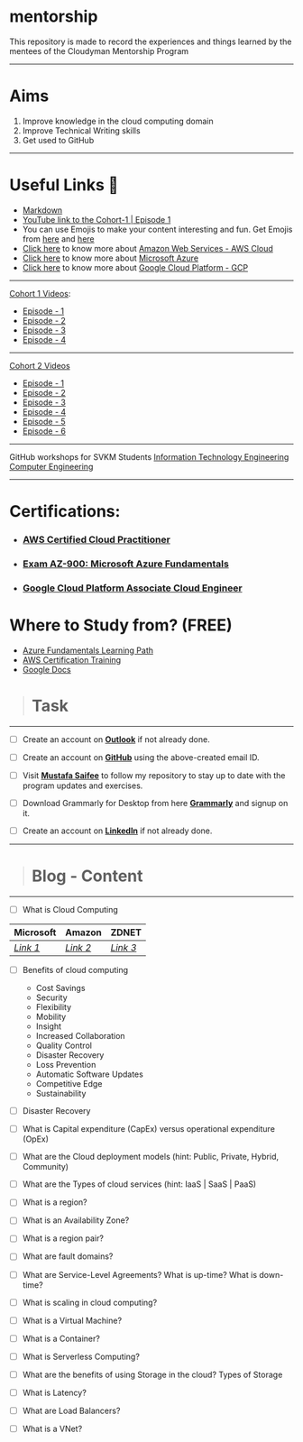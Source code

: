 # mentorship
This repository is made to record the experiences and things learned by the mentees of the Cloudyman Mentorship Program

---

# Aims
1. Improve knowledge in the cloud computing domain
2. Improve Technical Writing skills
3. Get used to GitHub

---

# Useful Links 🔗
* [Markdown](https://www.markdownguide.org/basic-syntax/)
* [YouTube link to the Cohort-1 | Episode 1](https://youtu.be/mpzewUWKmr4)
* You can use Emojis to make your content interesting and fun. Get Emojis from [here](https://gist.github.com/rxaviers/7360908) and [here](https://gist.github.com/roachhd/1f029bd4b50b8a524f3c)
* [Click here](http://www.awseducate.com/registration?refid=zs5ydf4K0ZVLu3xgCZ9Mz8gplle7InuG) to know more about [Amazon Web Services - AWS Cloud](http://www.awseducate.com/registration?refid=zs5ydf4K0ZVLu3xgCZ9Mz8gplle7InuG)
* [Click here](https://azure.microsoft.com/en-in/overview/what-is-azure/) to know more about [Microsoft Azure](https://azure.microsoft.com/en-in/overview/what-is-azure/)
* [Click here](https://cloud.google.com/) to know more about [Google Cloud Platform - GCP](https://cloud.google.com/)

---

[Cohort 1 Videos](https://www.youtube.com/playlist?list=PLSHJhVQ0UMGSbescNwtiiUgr_JzfuGEbL):
- [Episode - 1](https://youtu.be/hk_fOo2-8vc)
- [Episode - 2](https://youtu.be/QSoneVexWOo)
- [Episode - 3](https://youtu.be/-sJR1fCAMfA)
- [Episode - 4](https://youtu.be/R3CSpKkM-nU)

---

[Cohort 2 Videos](https://www.youtube.com/playlist?list=PLSHJhVQ0UMGTKw3Js-IGDOBuL96WNWmoC)
- [Episode - 1](https://youtu.be/IeU9qko1_9Q)
- [Episode - 2](https://youtu.be/y1CWESnlMVQ)
- [Episode - 3](https://youtu.be/Zdhm1nnOp6I)
- [Episode - 4](https://youtu.be/cD8mdWcIWY8)
- [Episode - 5](https://youtu.be/oXLtyotKO8Q)
- [Episode - 6](https://youtu.be/oXLtyotKO8Q)
---

GitHub workshops for SVKM Students
[Information Technology Engineering](https://youtu.be/LntVJbPy6S8)
[Computer Engineering]()

---

# Certifications:
- ### [AWS Certified Cloud Practitioner](https://aws.amazon.com/certification/certified-cloud-practitioner/)
- ### [Exam AZ-900: Microsoft Azure Fundamentals](https://docs.microsoft.com/en-us/learn/certifications/exams/az-900)
- ### [Google Cloud Platform Associate Cloud Engineer](https://cloud.google.com/certification/cloud-engineer)

# Where to Study from? (FREE)
- [Azure Fundamentals Learning Path](https://docs.microsoft.com/en-us/learn/paths/azure-fundamentals/)
- [AWS Certification Training](http://www.awseducate.com/registration?refid=zs5ydf4K0ZVLu3xgCZ9Mz8gplle7InuG)
- [Google Docs](https://cloud.google.com/docs)

> # **Task**

---

- [ ] Create an account on **[Outlook](https://outlook.live.com/)** if not already done.

- [ ] Create an account on **[GitHub](https://github.com/)** using the above-created email ID. 

- [ ] Visit **[Mustafa Saifee](https://github.com/saifeemustafaq/)** to follow my repository to stay up to date with the program updates and exercises.

- [ ] Download Grammarly for Desktop from here **[Grammarly](https://download-editor.grammarly.com/windows/GrammarlySetup.exe)** and signup on it.

- [ ] Create an account on **[LinkedIn](https://linkedin.com/)** if not already done.

---

> # Blog - Content

---

- [ ] What is Cloud Computing  

|Microsoft|Amazon|ZDNET|
|-----|-----|-----|
| *[Link 1](https://azure.microsoft.com/en-in/overview/what-is-cloud-computing/)* | *[Link 2](https://aws.amazon.com/what-is-cloud-computing/)* | *[Link 3](https://www.zdnet.com/article/what-is-cloud-computing-everything-you-need-to-know-from-public-and-private-cloud-to-software-as-a/)* |




- [ ] Benefits of cloud computing
  - Cost Savings
  - Security
  - Flexibility
  - Mobility
  - Insight
  - Increased Collaboration
  - Quality Control
  - Disaster Recovery
  - Loss Prevention
  - Automatic Software Updates
  - Competitive Edge
  - Sustainability 
  
- [ ] Disaster Recovery

- [ ] What is Capital expenditure (CapEx) versus operational expenditure (OpEx)

- [ ] What are the Cloud deployment models (hint: Public, Private, Hybrid, Community)

- [ ] What are the Types of cloud services (hint: IaaS | SaaS | PaaS)

- [ ] What is a region?

- [ ] What is an Availability Zone?

- [ ] What is a region pair?

- [ ] What are fault domains?

- [ ] What are Service-Level Agreements? What is up-time? What is down-time?

- [ ] What is scaling in cloud computing?

- [ ] What is a Virtual Machine?

- [ ] What is a Container?

- [ ] What is Serverless Computing?

- [ ] What are the benefits of using Storage in the cloud? Types of Storage

- [ ] What is Latency?

- [ ] What are Load Balancers?

- [ ] What is a VNet?

